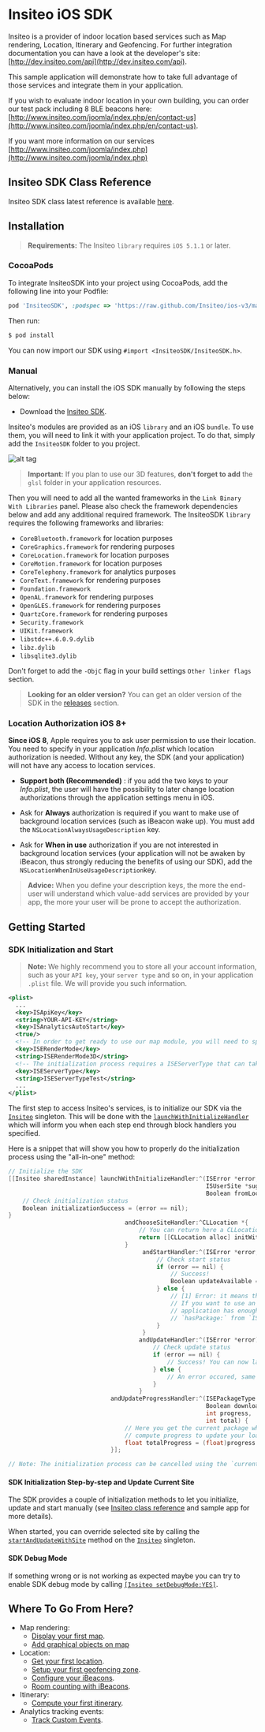# Insiteo iOS SDK

Insiteo is a provider of indoor location based services such as Map rendering, Location, Itinerary and Geofencing. For further integration documentation you can have a look at the developer's site: [http://dev.insiteo.com/api](http://dev.insiteo.com/api).

This sample application will demonstrate how to take full advantage of those services and integrate them in your application.

If you wish to evaluate indoor location in your own building, you can order our test pack including 8 BLE beacons here:
[http://www.insiteo.com/joomla/index.php/en/contact-us](http://www.insiteo.com/joomla/index.php/en/contact-us).

If you want more information on our services [http://www.insiteo.com/joomla/index.php](http://www.insiteo.com/joomla/index.php)


## Insiteo SDK Class Reference

Insiteo SDK class latest reference is available [here](http://dev.insiteo.com/api/doc/ios/3.5/index.html).


## Installation

> **Requirements:** The Insiteo `library` requires `iOS 5.1.1` or later.

### CocoaPods

To integrate InsiteoSDK into your project using CocoaPods, add the following line into your Podfile:

```ruby
pod 'InsiteoSDK', :podspec => 'https://raw.github.com/Insiteo/ios-v3/master/InsiteoSDK.podspec'
```

Then run:

```bash
$ pod install
```

You can now import our SDK using `#import <InsiteoSDK/InsiteoSDK.h>`.

### Manual

Alternatively, you can install the iOS SDK manually by following the steps below:

- Download the [Insiteo SDK](https://github.com/Insiteo/ios-v3/releases/download/3.5.0/InsiteoSDK-v3.5.0.zip).

Insiteo's modules are provided as an iOS `library` and an iOS `bundle`. To use them, you will need to link it with your application project. To do that, simply add the `InsiteoSDK` folder to you project.

![alt tag](readme/assets/ios-project-integration.png)

> **Important:** If you plan to use our 3D features, **don't forget to add** the `glsl` folder in your application resources.

Then you will need to add all the wanted frameworks in the `Link Binary With Libraries` panel. Please also check the framework dependencies below and add any additional required framework. The InsiteoSDK `library` requires the following frameworks and libraries:

- `CoreBluetooth.framework` for location purposes
- `CoreGraphics.framework` for rendering purposes
- `CoreLocation.framework` for location purposes
- `CoreMotion.framework` for location purposes
- `CoreTelephony.framework` for analytics purposes
- `CoreText.framework` for rendering purposes
- `Foundation.framework`
- `OpenAL.framework` for rendering purposes
- `OpenGLES.framework` for rendering purposes
- `QuartzCore.framework` for rendering purposes
- `Security.framework`
- `UIKit.framework`
- `libstdc++.6.0.9.dylib`
- `libz.dylib`
- `libsqlite3.dylib`

Don't forget to add the `-ObjC` flag in your build settings `Other linker flags` section.

> **Looking for an older version?** You can get an older version of the SDK in the [releases](https://github.com/Insiteo/iOS/releases) section.

### Location Authorization iOS 8+

**Since iOS 8**, Apple requires you to ask user permission to use their location. You need to specify in your application *Info.plist* which location authorization is needed. Without any key, the SDK (and your application) will not have any access to location services.

- **Support both (Recommended)** : if you add the two keys to your *Info.plist*, the user will have the possibility to later change location authorizations through the application settings menu in iOS.

- Ask for **Always** authorization is required if you want to make use of background location services (such as iBeacon wake up). You must add the `NSLocationAlwaysUsageDescription` key.

- Ask for **When in use** authorization if you are not interested in background location services (your application will not be awaken by iBeacon, thus strongly reducing the benefits of using our SDK), add the `NSLocationWhenInUseUsageDescription`key.

> **Advice:** When you define your description keys, the more the end-user will understand which value-add services are provided by your app, the more your user will be prone to accept the authorization.


## Getting Started

### SDK Initialization and Start

> **Note:** We highly recommend you to store all your account information, such as your `API key`, your `server type` and so on, in your application `.plist` file. We will provide you such information.

```xml
<plist>
  ...
  <key>ISApiKey</key>
  <string>YOUR-API-KEY</string>
  <key>ISAnalyticsAutoStart</key>
  <true/>
  <!-- In order to get ready to use our map module, you will need to specify the render mode you plan to use. You can choose between ISERenderMode2D and ISERenderMode3D. Please note that the default mode is ISERenderMode2D. -->
  <key>ISERenderMode</key>
  <string>ISERenderMode3D</string>
  <!-- The initialization process requires a ISEServerType that can take the following values: ISEServerTypeDev, ISEServerTypeTest or ISEServerTypeProd. Depending on its values the downloaded data will be stored under the appropriate folder (respectively 'dev', 'test' and 'release'). -->
  <key>ISEServerType</key>
  <string>ISEServerTypeTest</string>
  ...
</plist>
```

The first step to access Insiteo's services, is to initialize our SDK via the [`Insiteo`](http://dev.insiteo.com/api/doc/ios/3.5/Classes/Insiteo.html) singleton. This will be done with the [`launchWithInitializeHandler`](http://dev.insiteo.com/api/doc/ios/3.5/Classes/Insiteo.html#//api/name/launchWithInitializeHandler:andChooseSiteHandler:andStartHandler:andUpdateHandler:andUpdateProgressHandler:) which will inform you when each step end through block handlers you specified.

Here is a snippet that will show you how to properly do the initialization process using the "all-in-one" method:

```objective-c
// Initialize the SDK
[[Insiteo sharedInstance] launchWithInitializeHandler:^(ISError *error,
                                                        ISUserSite *suggestedSite,
                                                        Boolean fromLocalCache) {
    // Check initialization status
    Boolean initializationSuccess = (error == nil);
}
                                 andChooseSiteHandler:^CLLocation *{
                                     // You can return here a CLLocation that will determine the most suitable site to start
                                     return [[CLLocation alloc] initWithLatitude:latitude longitude:longitude];
                                 }
                                      andStartHandler:^(ISError *error, NSArray *newPackages) {
                                          // Check start status
                                          if (error == nil) {
                                              // Success!
                                              Boolean updateAvailable = ([newPackages count] > 0);
                                          } else {
                                              // [1] Error: it means that Insiteo servers could not be reached.
                                              // If you want to use an specific module, you have to check if your
                                              // application has enough data to run. This can be done using
                                              // `hasPackage:` from `ISSite` class.
                                          }
                                      }
                                     andUpdateHandler:^(ISError *error) {
                                         // Check update status
                                         if (error == nil) {
                                             // Success! You can now launch your application with all up to date data.
                                         } else {
                                             // An error occured, same as [1]
                                         }
                                     }
                             andUpdateProgressHandler:^(ISEPackageType packageType,
                                                        Boolean download,
                                                        int progress,
                                                        int total) {
                                 // Here you get the current package which is downloading or installing and you can
                                 // compute progress to update your loading view, for example.
                                 float totalProgress = (float)progress / (float)total;
                             }];

// Note: The initialization process can be cancelled using the `currentTask` property of the `Insiteo` singleton (see `ISCancelable` protocol documentation).
```

#### SDK Initialization Step-by-step and Update Current Site

The SDK provides a couple of initialization methods to let you initialize, update and start manually (see [Insiteo class reference](http://dev.insiteo.com/api/doc/ios/3.5/Classes/Insiteo.html#//api/name/initializeWithAPIKey:andLanguage:andAnalyticsAutoStart:andServerType:andServerUrl:andRenderMode:andInitializeHandler:andChooseSiteHandler:) and sample app for more details).

When started, you can override selected site by calling the [`startAndUpdateWithSite`](http://dev.insiteo.com/api/doc/ios/3.5/Classes/Insiteo.html#//api/name/startAndUpdateWithSite:andStartHandler:andUpdateHandler:andUpdateProgressHandler:) method on the [`Insiteo`](http://dev.insiteo.com/api/doc/ios/3.5/Classes/Insiteo.html) singleton.

#### SDK Debug Mode

If something wrong or is not working as expected maybe you can try to enable SDK debug mode by calling [`[Insiteo setDebugMode:YES]`](http://dev.insiteo.com/api/doc/ios/3.5/Classes/Insiteo.html#//api/name/setDebugMode:).


## Where To Go From Here?

- Map rendering:
	- [Display your first map](readme/map.md).
	- [Add graphical objects on map](readme/map.md#2-add-graphical-objects-on-map)
- Location:
	- [Get your first location](readme/location.md).
	- [Setup your first geofencing zone](readme/geofence.md).
	- [Configure your iBeacons](readme/beacon.md).
	- [Room counting with iBeacons](readme/room_counting.md).
- Itinerary:
	- [Compute your first itinerary](readme/itinerary.md).
- Analytics tracking events:
	- [Track Custom Events](readme/analytics.md).
